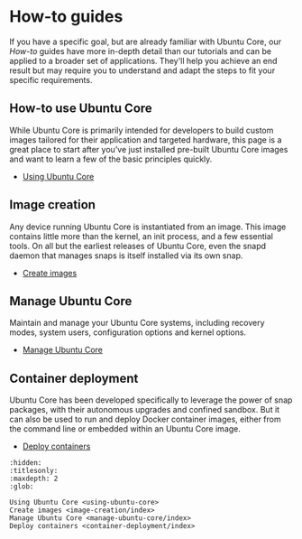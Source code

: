 # How-to guides

If you have a specific goal, but are already familiar with Ubuntu Core, our _How-to_ guides have more in-depth detail than our tutorials and can be applied to a broader set of applications. They'll help you achieve an end result but may require you to understand and adapt the steps to fit your specific requirements.

## How-to use Ubuntu Core

While Ubuntu Core is primarily intended for developers to build custom images tailored for their application and targeted hardware, this page is a great place to start after you’ve just installed pre-built Ubuntu Core images and want to learn a few of the basic principles quickly.

- [Using Ubuntu Core](using-ubuntu-core)

## Image creation

Any device running Ubuntu Core is instantiated from an image. This image contains little more than the kernel, an init process, and a few essential tools. On all but the earliest releases of Ubuntu Core, even the snapd daemon that manages snaps is itself installed via its own snap.

- [Create images](image-creation/index)

## Manage Ubuntu Core

Maintain and manage your Ubuntu Core systems, including recovery modes, system users, configuration options and kernel options.

- [Manage Ubuntu Core](manage-ubuntu-core/index)

## Container deployment

Ubuntu Core has been developed specifically to leverage the power of snap packages, with their autonomous upgrades and confined sandbox. But it can also be used to run and deploy Docker container images, either from the command line or embedded within an Ubuntu Core image.

- [Deploy containers](container-deployment/index)



```{toctree}
:hidden:
:titlesonly:
:maxdepth: 2
:glob:

Using Ubuntu Core <using-ubuntu-core>
Create images <image-creation/index>
Manage Ubuntu Core <manage-ubuntu-core/index>
Deploy containers <container-deployment/index>
